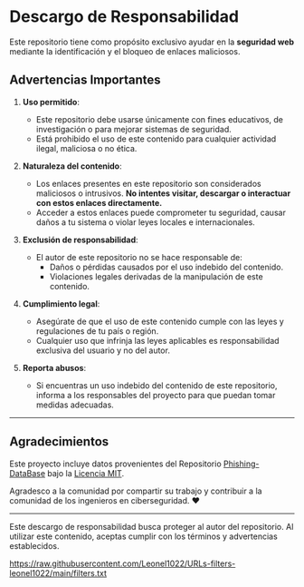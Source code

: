 # Descargo de Responsabilidad

Este repositorio tiene como propósito exclusivo ayudar en la **seguridad web** mediante la identificación y el bloqueo de enlaces maliciosos.

## **Advertencias Importantes**
1. **Uso permitido**:  
   - Este repositorio debe usarse únicamente con fines educativos, de investigación o para mejorar sistemas de seguridad.  
   - Está prohibido el uso de este contenido para cualquier actividad ilegal, maliciosa o no ética.

2. **Naturaleza del contenido**:  
   - Los enlaces presentes en este repositorio son considerados maliciosos o intrusivos. **No intentes visitar, descargar o interactuar con estos enlaces directamente.**  
   - Acceder a estos enlaces puede comprometer tu seguridad, causar daños a tu sistema o violar leyes locales e internacionales.

3. **Exclusión de responsabilidad**:  
   - El autor de este repositorio no se hace responsable de:
     - Daños o pérdidas causados por el uso indebido del contenido.
     - Violaciones legales derivadas de la manipulación de este contenido.

4. **Cumplimiento legal**:  
   - Asegúrate de que el uso de este contenido cumple con las leyes y regulaciones de tu país o región.  
   - Cualquier uso que infrinja las leyes aplicables es responsabilidad exclusiva del usuario y no del autor.

5. **Reporta abusos**:  
   - Si encuentras un uso indebido del contenido de este repositorio, informa a los responsables del proyecto para que puedan tomar medidas adecuadas.

---

## Agradecimientos

Este proyecto incluye datos provenientes del Repositorio [Phishing-DataBase](https://github.com/Phishing-Database/Phishing.Database) bajo la [Licencia MIT](https://opensource.org/licenses/MIT).  

Agradesco a la comunidad por compartir su trabajo y contribuir a la comunidad de los ingenieros en ciberseguridad. ♥

---

Este descargo de responsabilidad busca proteger al autor del repositorio. Al utilizar este contenido, aceptas cumplir con los términos y advertencias establecidos.

https://raw.githubusercontent.com/Leonel1022/URLs-filters-leonel1022/main/filters.txt
